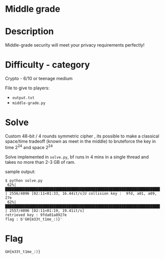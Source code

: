 # Middle grade

# Description

Middle-grade security will meet your privacy requirements perfectly!

# Difficulty - category
Crypto - 6/10 or teenage medium

File to give to players:
- `output.txt`
- `middle-grade.py`

# Solve

Custom 48-bit / 4 rounds symmetric cipher , its possible to make a classical space/time tradeoff (known as meet in the middle) to bruteforce the key in time $2^{24}$ and space $2^{24}$

Solve implemented in `solve.py`, bf runs in 4 mins in a single thread and takes no more than 2-3 GB of ram.

sample output:
```
$ python solve.py
 62%|██████████████████████████████████████████████████████████████████████████████████████████████████████████▋                                                                | 2556/4096 [02:11<01:33, 16.44it/s]U collision key :  9fd, a01, a89, 27e
 62%|██████████████████████████████████████████████████████████████████████████████████████████████████████████▋                                                                | 2557/4096 [02:11<01:19, 19.41it/s]
retrieved key : 9fda01a8927e
flag : b'GH{m33t_t1me_:)}'
```

# Flag

`GH{m33t_t1me_:)}` 



